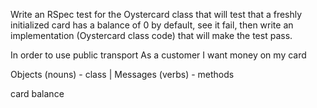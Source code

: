Write an RSpec test for the Oystercard class that will test that a
freshly initialized card has a balance of 0 by default, see it fail,
then write an implementation
(Oystercard class code) that will make the test pass.


In order to use public transport
As a customer
I want money on my card

Objects	(nouns) - class	|  Messages (verbs) - methods

card                      balance
